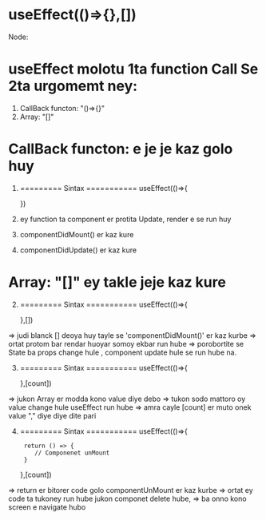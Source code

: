 <!-- useEffect -->

# useEffect(()=>{},[])

Node:

# useEffect molotu 1ta function Call Se 2ta urgomemt ney:

1. CallBack functon: "()=>{}"
2. Array: "[]"

# CallBack functon: e je je kaz golo huy

1. ========= Sintax ===========
   useEffect(()=>{

   })

1. ey function ta component er protita Update, render e se run huy
1. componentDidMount() er kaz kure
1. componentDidUpdate() er kaz kure

# Array: "[]" ey takle jeje kaz kure

2.  ========= Sintax ===========
    useEffect(()=>{

    },[])

=> judi blanck [] deoya huy tayle se 'componentDidMount()' er kaz kurbe
=> ortat protom bar rendar huoyar somoy ekbar run hube
=> porobortite se State ba props change hule , component update hule se run hube na.

3. ========= Sintax ===========
   useEffect(()=>{

   },[count])

=> jukon Array er modda kono value diye debo
=> tukon sodo mattoro oy value change hule useEffect run hube
=> amra cayle [count] er muto onek value "," diye diye dite pari

4.  ========= Sintax ===========
    useEffect(()=>{

         return () => {
            // Componenet unMount
         }

    },[count])

=> return er bitorer code golo componentUnMount er kaz kurbe
=> ortat ey code ta tukoney run hube jukon componet delete hube, 
=> ba onno kono screen e navigate hubo




